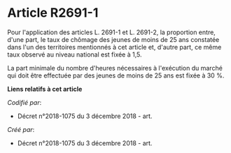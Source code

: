 # Article R2691-1

Pour l'application des articles L. 2691-1 et L. 2691-2, la proportion entre, d'une part, le taux de chômage des jeunes de
moins de 25 ans constatée dans l'un des territoires mentionnés à cet article et, d'autre part, ce même taux observé au niveau
national est fixée à 1,5.

La part minimale du nombre d'heures nécessaires à l'exécution du marché qui doit être effectuée par des jeunes de moins de 25
ans est fixée à 30 %.

**Liens relatifs à cet article**

_Codifié par_:

  - Décret n°2018-1075 du 3 décembre 2018 - art.

_Créé par_:

  - Décret n°2018-1075 du 3 décembre 2018 - art.
